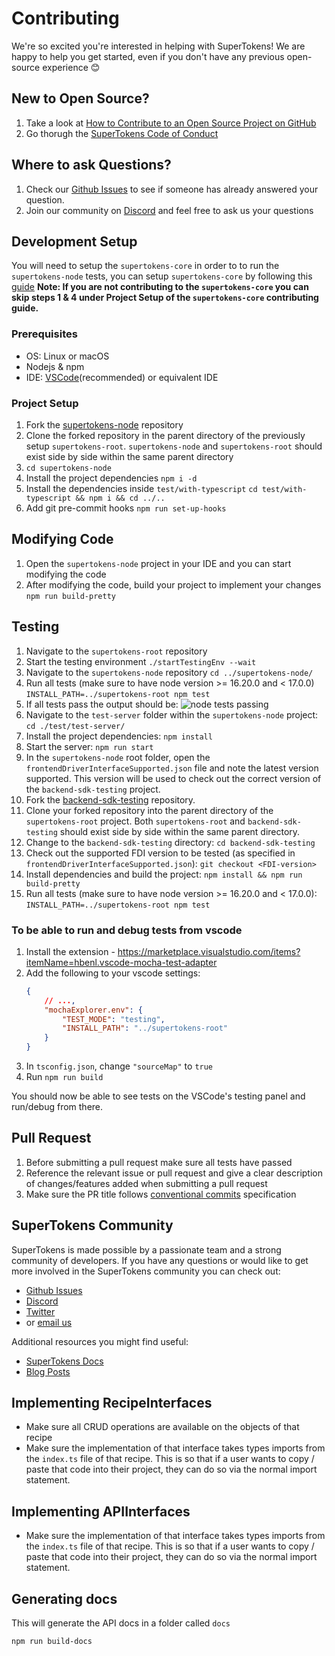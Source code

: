 # Contributing

We're so excited you're interested in helping with SuperTokens! We are happy to help you get started, even if you don't have any previous open-source experience :blush:

## New to Open Source?

1. Take a look at [How to Contribute to an Open Source Project on GitHub](https://egghead.io/courses/how-to-contribute-to-an-open-source-project-on-github)
2. Go thorugh the [SuperTokens Code of Conduct](https://github.com/supertokens/supertokens-node/blob/master/CODE_OF_CONDUCT.md)

## Where to ask Questions?

1. Check our [Github Issues](https://github.com/supertokens/supertokens-node/issues) to see if someone has already answered your question.
2. Join our community on [Discord](https://supertokens.com/discord) and feel free to ask us your questions

## Development Setup

You will need to setup the `supertokens-core` in order to to run the `supertokens-node` tests, you can setup `supertokens-core` by following this [guide](https://github.com/supertokens/supertokens-core/blob/master/CONTRIBUTING.md#development-setup)
**Note: If you are not contributing to the `supertokens-core` you can skip steps 1 & 4 under Project Setup of the `supertokens-core` contributing guide.**

### Prerequisites

-   OS: Linux or macOS
-   Nodejs & npm
-   IDE: [VSCode](https://code.visualstudio.com/download)(recommended) or equivalent IDE

### Project Setup

1. Fork the [supertokens-node](https://github.com/supertokens/supertokens-node) repository
2. Clone the forked repository in the parent directory of the previously setup `supertokens-root`.
   `supertokens-node` and `supertokens-root` should exist side by side within the same parent directory
3. `cd supertokens-node`
4. Install the project dependencies
   `npm i -d`
5. Install the dependencies inside `test/with-typescript`
   `cd test/with-typescript && npm i && cd ../..`
6. Add git pre-commit hooks
   `npm run set-up-hooks`

## Modifying Code

1. Open the `supertokens-node` project in your IDE and you can start modifying the code
2. After modifying the code, build your project to implement your changes
   `npm run build-pretty`

## Testing

1. Navigate to the `supertokens-root` repository
2. Start the testing environment
   `./startTestingEnv --wait`
3. Navigate to the `supertokens-node` repository
   `cd ../supertokens-node/`
4. Run all tests (make sure to have node version >= 16.20.0 and < 17.0.0)
   `INSTALL_PATH=../supertokens-root npm test`
5. If all tests pass the output should be:
   ![node tests passing](https://github.com/supertokens/supertokens-logo/blob/master/images/supertokens-node-tests-passing.png)
6. Navigate to the `test-server` folder within the `supertokens-node` project:
   `cd ./test/test-server/`
7. Install the project dependencies:
   `npm install`
8. Start the server:
   `npm run start`
9. In the `supertokens-node` root folder, open the `frontendDriverInterfaceSupported.json` file and note the latest version supported. This version will be used to check out the correct version of the `backend-sdk-testing` project.
10. Fork the [backend-sdk-testing](https://github.com/supertokens/backend-sdk-testing) repository.
11. Clone your forked repository into the parent directory of the `supertokens-root` project. Both `supertokens-root` and `backend-sdk-testing` should exist side by side within the same parent directory.
12. Change to the `backend-sdk-testing` directory:
    `cd backend-sdk-testing`
13. Check out the supported FDI version to be tested (as specified in `frontendDriverInterfaceSupported.json`):
    `git checkout <FDI-version>`
14. Install dependencies and build the project:
    `npm install && npm run build-pretty`
15. Run all tests (make sure to have node version >= 16.20.0 and < 17.0.0):
    `INSTALL_PATH=../supertokens-root npm test`

### To be able to run and debug tests from vscode

1. Install the extension - https://marketplace.visualstudio.com/items?itemName=hbenl.vscode-mocha-test-adapter
2. Add the following to your vscode settings:
    ```json
    {
        // ...,
        "mochaExplorer.env": {
            "TEST_MODE": "testing",
            "INSTALL_PATH": "../supertokens-root"
        }
    }
    ```
3. In `tsconfig.json`, change `"sourceMap"` to `true`
4. Run `npm run build`

You should now be able to see tests on the VSCode's testing panel and run/debug from there.

## Pull Request

1. Before submitting a pull request make sure all tests have passed
2. Reference the relevant issue or pull request and give a clear description of changes/features added when submitting a pull request
3. Make sure the PR title follows [conventional commits](https://www.conventionalcommits.org/en/v1.0.0/) specification

## SuperTokens Community

SuperTokens is made possible by a passionate team and a strong community of developers. If you have any questions or would like to get more involved in the SuperTokens community you can check out:

-   [Github Issues](https://github.com/supertokens/supertokens-node/issues)
-   [Discord](https://supertokens.com/discord)
-   [Twitter](https://twitter.com/supertokensio)
-   or [email us](mailto:team@supertokens.com)

Additional resources you might find useful:

-   [SuperTokens Docs](https://supertokens.com/docs/community/getting-started/installation)
-   [Blog Posts](https://supertokens.com/blog/)

## Implementing RecipeInterfaces

-   Make sure all CRUD operations are available on the objects of that recipe
-   Make sure the implementation of that interface takes types imports from the `index.ts` file of that recipe. This is so that if a user wants to copy / paste that code into their project, they can do so via the normal import statement.

## Implementing APIInterfaces

-   Make sure the implementation of that interface takes types imports from the `index.ts` file of that recipe. This is so that if a user wants to copy / paste that code into their project, they can do so via the normal import statement.

## Generating docs

This will generate the API docs in a folder called `docs`

```
npm run build-docs
```
